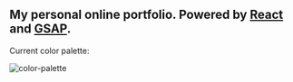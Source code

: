 ## My personal online portfolio. Powered by [React](https://reactjs.org/) and [GSAP](https://greensock.com/gsap/).

Current color palette:

![color-palette](https://github.com/boywontcry/portfolio/blob/macaron/color-palette.png?raw=true)
